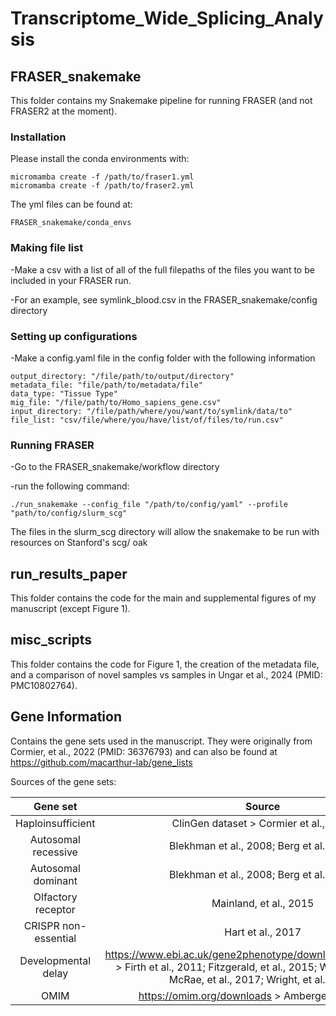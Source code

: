 # Transcriptome_Wide_Splicing_Analysis

## FRASER_snakemake
This folder contains my Snakemake pipeline for running FRASER (and not FRASER2 at the moment).

### Installation
Please install the conda environments with:
```
micromamba create -f /path/to/fraser1.yml
micromamba create -f /path/to/fraser2.yml
```

The yml files can be found at:
```
FRASER_snakemake/conda_envs
```
### Making file list
-Make a csv with a list of all of the full filepaths of the files you want to be included in your FRASER run. 

-For an example, see symlink_blood.csv in the FRASER_snakemake/config directory

### Setting up configurations
-Make a config.yaml file in the config folder with the following information
```
output_directory: "/file/path/to/output/directory"
metadata_file: "file/path/to/metadata/file"
data_type: "Tissue Type"
mig_file: "/file/path/to/Homo_sapiens_gene.csv"
input_directory: "/file/path/where/you/want/to/symlink/data/to"
file_list: "csv/file/where/you/have/list/of/files/to/run.csv"
```
### Running FRASER
-Go to the FRASER_snakemake/workflow directory

-run the following command:
```
./run_snakemake --config_file "/path/to/config/yaml" --profile "path/to/config/slurm_scg"
```

The files in the slurm_scg directory will allow the snakemake to be run with resources on Stanford's scg/ oak

## run_results_paper
This folder contains the code for the main and supplemental figures of my manuscript (except Figure 1). 

## misc_scripts
This folder contains the code for Figure 1, the creation of the metadata file, and a comparison of novel samples vs samples in Ungar et al., 2024 (PMID: PMC10802764).

## Gene Information
Contains the gene sets used in the manuscript. They were originally from Cormier, et al., 2022 (PMID: 36376793) and can also be found at https://github.com/macarthur-lab/gene_lists

Sources of the gene sets:

| Gene set | Source | Filename | 
| :---: | :---: | :---: |
| Haploinsufficient | ClinGen dataset > Cormier et al., 2021 | haploinsufficient.tsv | 
| Autosomal recessive | Blekhman et al., 2008; Berg et al., 2013 | autosomal_recessive.tsv | 
| Autosomal dominant | Blekhman et al., 2008; Berg et al., 2013 | autosomal_dominant.tsv | 
| Olfactory receptor | Mainland, et al., 2015 | olfactory_receptors.tsv | 
| CRISPR non-essential | Hart et al., 2017 | CRISPR_nonessential_genes.tsv | 
| Developmental delay | https://www.ebi.ac.uk/gene2phenotype/downloads/DDG2P.csv.gz > Firth et al., 2011;  Fitzgerald, et al., 2015; Wright et al., 2015; McRae, et al., 2017; Wright, et al., 2018 | developmental_delay_genes.csv | 
| OMIM | https://omim.org/downloads > Amberger et al., 2019 | OMIM_genes.tsv |

